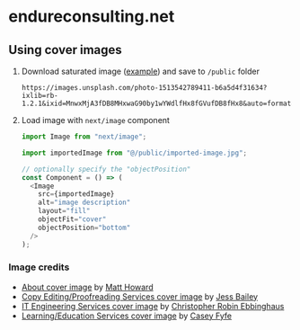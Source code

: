 # endureconsulting.net

## Using cover images

1. Download saturated image ([example](https://images.unsplash.com/photo-1513542789411-b6a5d4f31634?ixlib=rb-1.2.1&ixid=MnwxMjA3fDB8MHxwaG90by1wYWdlfHx8fGVufDB8fHx8&auto=format&fit=crop&w=1920&q=60&sat=-100)) and save to `/public` folder

   ```
   https://images.unsplash.com/photo-1513542789411-b6a5d4f31634?ixlib=rb-1.2.1&ixid=MnwxMjA3fDB8MHxwaG90by1wYWdlfHx8fGVufDB8fHx8&auto=format&fit=crop&w=1920&q=60&sat=-100
   ```

1. Load image with `next/image` component

   ```js
   import Image from "next/image";

   import importedImage from "@/public/imported-image.jpg";

   // optionally specify the "objectPosition"
   const Component = () => (
     <Image
       src={importedImage}
       alt="image description"
       layout="fill"
       objectFit="cover"
       objectPosition="bottom"
     />
   );
   ```

### Image credits

- [About cover image](https://unsplash.com/photos/A4iL43vunlY) by [
  Matt Howard](https://unsplash.com/@thematthoward)
- [Copy Editing/Proofreading Services cover image](https://unsplash.com/photos/l3N9Q27zULw) by [Jess Bailey](https://unsplash.com/@jessbaileydesigns)
- [IT Engineering Services cover image](https://unsplash.com/photos/pgSkeh0yl8o) by [Christopher Robin Ebbinghaus](https://unsplash.com/@cebbbinghaus)
- [Learning/Education Services cover image](https://unsplash.com/photos/R5S4OQpG0lE) by [
  Casey Fyfe](https://unsplash.com/@caseyfyfe)
